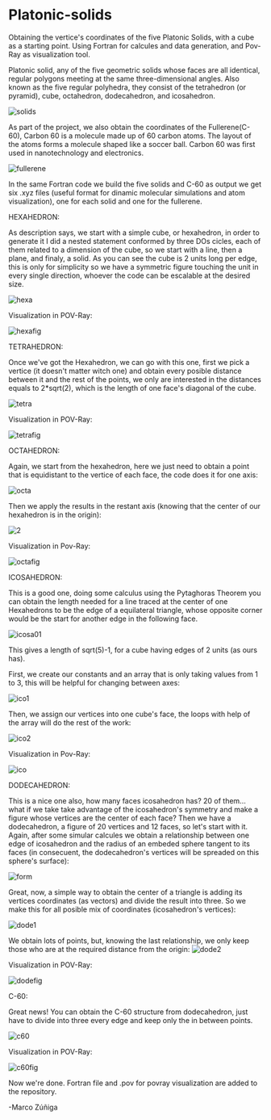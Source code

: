 # Platonic-solids
Obtaining the vertice's coordinates of the five Platonic Solids, with a cube as a starting point. Using Fortran for calcules and data generation, and Pov-Ray as visualization tool.

Platonic solid, any of the five geometric solids whose faces are all identical, regular polygons meeting at the same three-dimensional angles. Also known as the five regular polyhedra, they consist of the tetrahedron (or pyramid), cube, octahedron, dodecahedron, and icosahedron.

![solids](https://user-images.githubusercontent.com/66703976/188541502-e91d768d-d4bf-4a7e-ae90-4fc9130b4011.jpg)

As part of the project, we also obtain the coordinates of the Fullerene(C-60), Carbon 60 is a molecule made up of 60 carbon atoms. The layout of the atoms forms a molecule shaped like a soccer ball. Carbon 60 was first used in nanotechnology and electronics.

![fullerene](https://user-images.githubusercontent.com/66703976/188542837-3e31430e-bf86-4ff7-ab93-abe2163de0fe.PNG)


In the same Fortran code we build the five solids and C-60 as output we get six .xyz files (useful format for dinamic molecular simulations and atom visualization), one for each solid and one for the fullerene.

HEXAHEDRON:

As description says, we start with a simple cube, or hexahedron, in order to generate it I did a nested statement conformed by three DOs cicles, each of them related to a dimension of the cube, so we start with a line, then a plane, and finaly, a solid. As you can see the cube is 2 units long per edge, this is only for simplicity so we have a symmetric figure touching the unit in every single direction, whoever the code can be escalable at the desired size.

![hexa](https://user-images.githubusercontent.com/66703976/188544800-81b81d81-2ce5-4d3f-98e4-afd3b15ec38d.PNG)

Visualization in POV-Ray:

![hexafig](https://user-images.githubusercontent.com/66703976/188545488-94e805a3-9798-421f-8dc7-2eb14c0af67f.PNG)

TETRAHEDRON:

Once we've got the Hexahedron, we can go with this one, first we pick a vertice (it doesn't matter witch one) and obtain every posible distance between it and the rest of the points, we only are interested in the distances equals to 2*sqrt(2), which is the length of one face's diagonal of the cube.

![tetra](https://user-images.githubusercontent.com/66703976/188547368-d3d262df-d6f6-4f80-a05b-37f27e562287.PNG)

Visualization in POV-Ray:

![tetrafig](https://user-images.githubusercontent.com/66703976/188547601-00aff8ba-b0de-40d7-be4f-a0b3a8e5e31f.PNG)

OCTAHEDRON:

Again, we start from the hexahedron, here we just need to obtain a point that is equidistant to the vertice of each face, the code does it for one axis:

![octa](https://user-images.githubusercontent.com/66703976/189026136-488311c4-5069-4ea1-ba7e-e7cf363dea6a.PNG)

Then we apply the results in the restant axis (knowing that the center of our hexahedron is in the origin):

![2](https://user-images.githubusercontent.com/66703976/189026500-e9e35d1c-0682-4131-936f-90f74b4225a4.PNG)

Visualization in Pov-Ray:

![octafig](https://user-images.githubusercontent.com/66703976/189026648-c7fa193e-de96-4508-8174-be1aed7abb60.PNG)

ICOSAHEDRON:

This is a good one, doing some calculus using the Pytaghoras Theorem you can obtain the length needed for a line traced at the center of one Hexahedrons to be the edge of a equilateral triangle, whose opposite corner would be the start for another edge in the following face.

![icosa01](https://user-images.githubusercontent.com/66703976/189029347-df5a33be-bb76-45df-8ca9-dbabd9840b1d.gif)

This gives a length of sqrt(5)-1, for a cube having edges of 2 units (as ours has).

First, we create our constants and an array that is only taking values from 1 to 3, this will be helpful for changing between axes:

![ico1](https://user-images.githubusercontent.com/66703976/189029835-40bbe7fd-4b94-4d44-91a1-a4624fa45695.PNG)

Then, we assign our vertices into one cube's face, the loops with help of the array will do the rest of the work:

![ico2](https://user-images.githubusercontent.com/66703976/189030238-61f44874-904d-4e48-b25c-cc17f76495dc.PNG)

Visualization in Pov-Ray:

![ico](https://user-images.githubusercontent.com/66703976/189030325-604fae92-6bf7-41e2-b19f-4017e622eb31.PNG)

DODECAHEDRON:

This is a nice one also, how many faces icosahedron has? 20 of them... what if we take take advantage of the icosahedron's symmetry and make a figure whose vertices are the center of each face? Then we have a dodecahedron, a figure of 20 vertices and 12 faces, so let's start with it. Again, after some simular calcules we obtain a relationship between one edge of icosahedron and the radius of an embeded sphere tangent to its faces (in consecuent, the dodecahedron's vertices will be spreaded on this sphere's surface):

![form](https://user-images.githubusercontent.com/66703976/189032195-9610ea2e-ff21-4685-8100-b40fa6a9f35b.PNG)

Great, now, a simple way to obtain the center of a triangle is adding its vertices coordinates (as vectors) and divide the result into three. So we make this for all posible mix of coordinates (icosahedron's vertices):

![dode1](https://user-images.githubusercontent.com/66703976/189032551-ab729e30-7aeb-4eca-b588-92c4dde08d12.PNG)

We obtain lots of points, but, knowing the last relationship, we only keep those who are at the required distance from the origin:
![dode2](https://user-images.githubusercontent.com/66703976/189032864-631f71f1-f100-4b8a-8357-f31205053804.PNG)

Visualization in POV-Ray:

![dodefig](https://user-images.githubusercontent.com/66703976/189033012-1179cc1f-3ea4-404a-8863-d236c773cef4.PNG)

C-60:

Great news! You can obtain the C-60 structure from dodecahedron, just have to divide into three every edge and keep only the in between points.

![c60](https://user-images.githubusercontent.com/66703976/189033449-5d33062f-4e6f-4e25-9927-08a8a48f42ae.PNG)

Visualization in POV-Ray:

![c60fig](https://user-images.githubusercontent.com/66703976/189033541-34186bea-a0b3-496c-b183-e72b7c8f9745.PNG)

Now we're done. Fortran file and .pov for povray visualization are added to the repository.

-Marco Zúñiga

